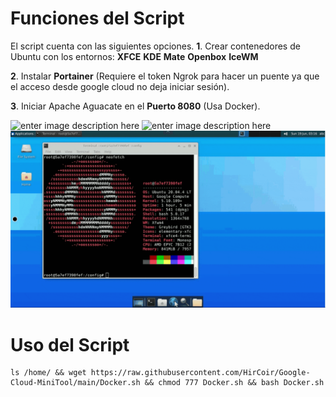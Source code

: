  
# Funciones del Script

El script cuenta con las siguientes opciones. 
**1**. Crear contenedores de Ubuntu con los entornos:
**XFCE**
**KDE**
**Mate**
**Openbox**
**IceWM**

**2**. Instalar **Portainer** (Requiere el token Ngrok para hacer un puente ya que el acceso desde google cloud no deja iniciar sesión).

**3**. Iniciar Apache Aguacate en el **Puerto 8080** (Usa Docker).

![enter image description here](https://i.ibb.co/yYdWNZq/1.jpg)
![enter image description here](https://i.ibb.co/02zmH21/2.jpg)
![enter image description here](https://github.com/suzze87/para-alfredo/blob/main/Google-Cloud-Shell-LinuxOs/Images/Ubuntu-Desktop.gif)

# Uso del Script

    ls /home/ && wget https://raw.githubusercontent.com/HirCoir/Google-Cloud-MiniTool/main/Docker.sh && chmod 777 Docker.sh && bash Docker.sh 